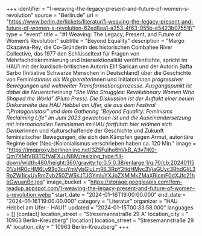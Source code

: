 +++
identifier = "1-weaving-the-legacy-present-and-future-of-women-s-revolution"
source = "Berlin.de"
url = "https://www.berlin.de/tickets/literatur/1-weaving-the-legacy-present-and-future-of-women-s-revolution-62ed8ea1-a353-4f63-955b-e5423b07551f/"
type = "event"
title = "#1 Weaving: The Legacy, Present, and Future of Women’s Revolution"
subtitle = "Beyond Equality"
description = "Margo Okazawa-Rey, die Co-Gründerin des historischen Combahee River Collective, das 1977 den Schlüsseltext für Fragen von Mehrfachdiskriminierung und Intersektionalität veröffentlichte, spricht im HAU1 mit der kurdisch-britischen Autorin Elif Sarican und der Autorin Bafta Sarbo (Initiative Schwarze Menschen in Deutschland) über die Geschichte von Feminist*innen als Wegbereiter*innen und Initiator*innen progressiver Bewegungen und weltweiter Transformationsprozesse. Ausgangspunkt ist dabei die Neuerscheinung “She Who Struggles: Revolutionary Women Who Shaped the World” (Pluto Press). Die Diskussion ist der Auftakt einer neuen Diskursreihe des HAU Hebbel am Ufer, die aus dem Festival “¡Protagonistas!” und dem Gathering “Beyond Equality: Feminisms Reclaiming Life” im Juni 2023 gewachsen ist und die Auseinandersetzung mit internationalen Feminismen im HAU fortführt: hier widmen sich Denker*innen und Kulturschaffende der Geschichte und Zukunft feministischer Bewegungen, die sich den Kämpfen gegen Armut, autoritäre Regime oder (Neo-)Kolonialismus verschrieben haben.ca. 120 Min."
image = "https://imgproxy.berlinonline.net/3Z5FuIho6hVkB_A3y7lK0-Qm7XMtVBBTQfVaFXJuN8M/resizing_type:fill-down/width:480/height:360/gravity:fp:0.5:0.38/enlarge:1/q:70/cb:2024011501/aHR0cHM6Ly93d3cuYmVybGluLmRlL3RpY2tldHMvc3VjaGUvc3RhdGljL3RoZW1lcyUyRmZyb250ZW5kJTJGYmluYXJpZXMlMkZMaXRlcmF0dXJfc21hbGwuanBn.jpg"
image_bucket = "https://storage.googleapis.com/fem-readup.appspot.com/1-weaving-the-legacy-present-and-future-of-women-s-revolution.webp"
start_date = "2024-01-16T19:00:00.000"
end_date = "2024-01-16T19:00:00.000"
category = "Literatur"
organizer = "HAU Hebbel am Ufer - HAU1"
updated = "2024-01-15T00:33:58.000"
languages = []
[contact]
location_street = "Stresemannstraße 29 A"
location_city = " 10963 Berlin-Kreuzberg"
[location]
location_street = "Stresemannstraße 29 A"
location_city = " 10963 Berlin-Kreuzberg"
+++